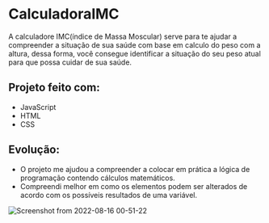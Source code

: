# CalculadoraIMC

<p> A calculadore IMC(índice de Massa Moscular) serve para te ajudar a compreender a situação de sua saúde com base em calculo do peso com a altura, dessa forma, você consegue identificar a situação do seu peso atual para que possa cuidar de sua saúde.
</p>

## Projeto feito com:
* JavaScript
* HTML
* CSS

## Evolução:

* O projeto me ajudou a compreender a colocar em prática a lógica de programação contendo cálculos matemáticos.
* Compreendi melhor em como os elementos podem ser alterados de acordo com os possíveis resultados de uma variável.

![Screenshot from 2022-08-16 00-51-22](https://user-images.githubusercontent.com/98601344/184794250-dd01da08-9230-4237-91e2-4df8869932c5.png)

